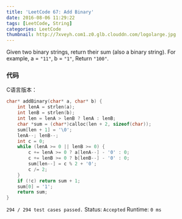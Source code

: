 ```yaml
---
title: 'LeetCode 67: Add Binary'
date: 2016-08-06 11:29:22
tags: [LeetCode, String]
categories: LeetCode
thumbnail: http://7xveyh.com1.z0.glb.clouddn.com/logolarge.jpg
---
```

Given two binary strings, return their sum (also a binary string). For example, a = `"11"`, b = `"1"`, Return `"100"`.
<!--more-->
### 代码
C语言版本：
```c
char* addBinary(char* a, char* b) {
    int lenA = strlen(a);
    int lenB = strlen(b);
    int len = lenA > lenB ? lenA : lenB;
    char *sum = (char*)calloc(len + 2, sizeof(char));
    sum[len + 1] = '\0';
    lenA--; lenB--;
    int c = 0;
    while (lenA >= 0 || lenB >= 0) {
        c += lenA >= 0 ? a[lenA--] - '0' : 0;
        c += lenB >= 0 ? b[lenB--] - '0' : 0;
        sum[len--] = c % 2 + '0';
        c /= 2;
    }
    if (!c) return sum + 1;
    sum[0] = '1';
    return sum;
}
```
`294 / 294 test cases passed.`
Status: `Accepted`
Runtime: `0 ms`
